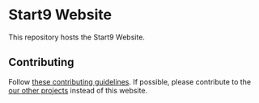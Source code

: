 # Start9 Website
This repository hosts the Start9 Website. 

## Contributing 
Follow [these contributing guidelines](https://github.com/StartNine/Start9.Host/blob/master/CONTRIBUTING.md). If possible, please contribute to the [our other projects](https://github.com/StartNine) instead of this website.
